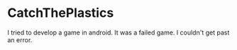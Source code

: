 # CatchThePlastics
I tried to develop a game in android. It was a failed game. I couldn't get past an error.
